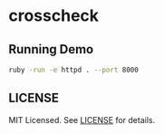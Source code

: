 # crosscheck

## Running Demo

```bash
ruby -run -e httpd . --port 8000
```

## LICENSE

MIT Licensed. See [LICENSE](https://github.com/cardstack/crosscheck/blob/master/LICENSE) for details.
